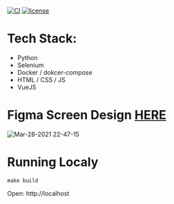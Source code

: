 [![CI](https://github.com/lfvilella/web-scraping/workflows/CI/badge.svg?event=push)](https://github.com/lfvilella/web-scraping/actions?query=event%3Apush+branch%3Amain+workflow%3ACI)
[![license](https://img.shields.io/github/license/lfvilella/web-scraping.svg)](https://github.com/lfvilella/web-scraping/blob/main/LICENSE)

# Tech Stack:
- Python
- Selenium
- Docker / dokcer-compose
- HTML / CSS / JS
- VueJS

# Figma Screen Design [HERE](https://www.figma.com/file/UfccaotEi0ksfe8kjOUPSe/ScrapeFundamentus?node-id=24%3A9)
![Mar-28-2021 22-47-15](https://user-images.githubusercontent.com/45940140/112777076-a150b280-9017-11eb-8bee-3026c7fc7c79.gif)

# Running Localy

```
make build
```

Open: http://localhost
